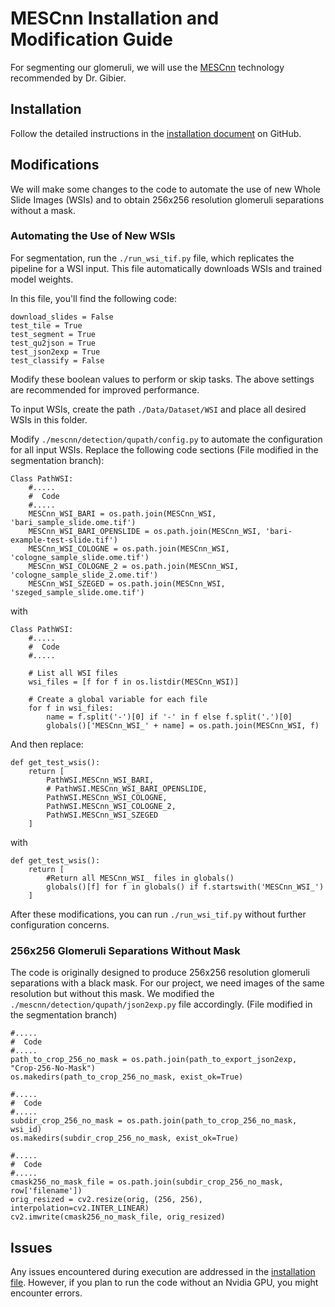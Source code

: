 # MESCnn Installation and Modification Guide

For segmenting our glomeruli, we will use the [MESCnn](https://github.com/Nicolik/MESCnn) technology recommended by Dr. Gibier.

## Installation 

Follow the detailed instructions in the [installation document](https://github.com/Nicolik/MESCnn/blob/main/INSTALL.md) on GitHub.

## Modifications

We will make some changes to the code to automate the use of new Whole Slide Images (WSIs) and to obtain 256x256 resolution glomeruli separations without a mask.

### Automating the Use of New WSIs

For segmentation, run the `./run_wsi_tif.py` file, which replicates the pipeline for a WSI input. This file automatically downloads WSIs and trained model weights.

In this file, you'll find the following code:
```
download_slides = False
test_tile = True
test_segment = True
test_qu2json = True
test_json2exp = True
test_classify = False
```
Modify these boolean values to perform or skip tasks. The above settings are recommended for improved performance.

To input WSIs, create the path `./Data/Dataset/WSI` and place all desired WSIs in this folder.

Modify `./mescnn/detection/qupath/config.py` to automate the configuration for all input WSIs. Replace the following code sections (File modified in the segmentation branch):

``` 
Class PathWSI:
    #.....
    #  Code
    #.....
    MESCnn_WSI_BARI = os.path.join(MESCnn_WSI, 'bari_sample_slide.ome.tif')
    MESCnn_WSI_BARI_OPENSLIDE = os.path.join(MESCnn_WSI, 'bari-example-test-slide.tif')
    MESCnn_WSI_COLOGNE = os.path.join(MESCnn_WSI, 'cologne_sample_slide.ome.tif')
    MESCnn_WSI_COLOGNE_2 = os.path.join(MESCnn_WSI, 'cologne_sample_slide_2.ome.tif')
    MESCnn_WSI_SZEGED = os.path.join(MESCnn_WSI, 'szeged_sample_slide.ome.tif')
```
with 
```
Class PathWSI:
    #.....
    #  Code
    #.....

    # List all WSI files
    wsi_files = [f for f in os.listdir(MESCnn_WSI)]
    
    # Create a global variable for each file    
    for f in wsi_files:
        name = f.split('-')[0] if '-' in f else f.split('.')[0]
        globals()['MESCnn_WSI_' + name] = os.path.join(MESCnn_WSI, f)

```
And then replace:

```
def get_test_wsis():
    return [
        PathWSI.MESCnn_WSI_BARI,
        # PathWSI.MESCnn_WSI_BARI_OPENSLIDE,
        PathWSI.MESCnn_WSI_COLOGNE,
        PathWSI.MESCnn_WSI_COLOGNE_2,
        PathWSI.MESCnn_WSI_SZEGED
    ]
```
with
```
def get_test_wsis():
    return [
        #Return all MESCnn_WSI_ files in globals()
        globals()[f] for f in globals() if f.startswith('MESCnn_WSI_')
    ]
```

After these modifications, you can run `./run_wsi_tif.py` without further configuration concerns.

### 256x256 Glomeruli Separations Without Mask

The code is originally designed to produce 256x256 resolution glomeruli separations with a black mask. For our project, we need images of the same resolution but without this mask. We modified the `./mescnn/detection/qupath/json2exp.py` file accordingly.
(File modified in the segmentation branch)

```
#.....
#  Code
#.....
path_to_crop_256_no_mask = os.path.join(path_to_export_json2exp, "Crop-256-No-Mask")
os.makedirs(path_to_crop_256_no_mask, exist_ok=True)

#.....
#  Code
#.....
subdir_crop_256_no_mask = os.path.join(path_to_crop_256_no_mask, wsi_id)
os.makedirs(subdir_crop_256_no_mask, exist_ok=True)

#.....
#  Code
#.....
cmask256_no_mask_file = os.path.join(subdir_crop_256_no_mask, row['filename'])
orig_resized = cv2.resize(orig, (256, 256), interpolation=cv2.INTER_LINEAR)
cv2.imwrite(cmask256_no_mask_file, orig_resized)
```

## Issues

Any issues encountered during execution are addressed in the [installation file](https://github.com/Nicolik/MESCnn/blob/main/INSTALL.md). However, if you plan to run the code without an Nvidia GPU, you might encounter errors.

